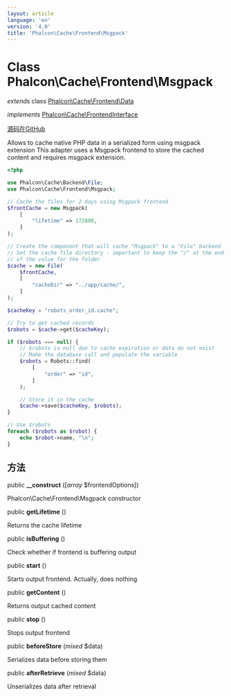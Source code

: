 ```yaml
---
layout: article
language: 'en'
version: '4.0'
title: 'Phalcon\Cache\Frontend\Msgpack'
---
```

# Class **Phalcon\Cache\Frontend\Msgpack**

*extends* class [Phalcon\Cache\Frontend\Data](Phalcon_Cache_Frontend_Data)

*implements* [Phalcon\Cache\FrontendInterface](Phalcon_Cache_FrontendInterface)

<a href="https://github.com/phalcon/cphalcon/tree/v4.0.0/phalcon/cache/frontend/msgpack.zep" class="btn btn-default btn-sm">源码在GitHub</a>

Allows to cache native PHP data in a serialized form using msgpack extension This adapter uses a Msgpack frontend to store the cached content and requires msgpack extension.

```php
<?php

use Phalcon\Cache\Backend\File;
use Phalcon\Cache\Frontend\Msgpack;

// Cache the files for 2 days using Msgpack frontend
$frontCache = new Msgpack(
    [
        "lifetime" => 172800,
    ]
);

// Create the component that will cache "Msgpack" to a "File" backend
// Set the cache file directory - important to keep the "/" at the end of
// of the value for the folder
$cache = new File(
    $frontCache,
    [
        "cacheDir" => "../app/cache/",
    ]
);

$cacheKey = "robots_order_id.cache";

// Try to get cached records
$robots = $cache->get($cacheKey);

if ($robots === null) {
    // $robots is null due to cache expiration or data do not exist
    // Make the database call and populate the variable
    $robots = Robots::find(
        [
            "order" => "id",
        ]
    );

    // Store it in the cache
    $cache->save($cacheKey, $robots);
}

// Use $robots
foreach ($robots as $robot) {
    echo $robot->name, "\n";
}

```

## 方法

public **__construct** ([*array* $frontendOptions])

Phalcon\Cache\Frontend\Msgpack constructor

public **getLifetime** ()

Returns the cache lifetime

public **isBuffering** ()

Check whether if frontend is buffering output

public **start** ()

Starts output frontend. Actually, does nothing

public **getContent** ()

Returns output cached content

public **stop** ()

Stops output frontend

public **beforeStore** (*mixed* $data)

Serializes data before storing them

public **afterRetrieve** (*mixed* $data)

Unserializes data after retrieval